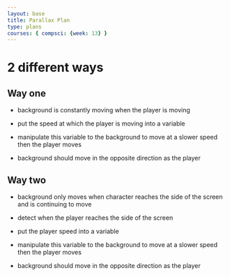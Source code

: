 ```yaml
---
layout: base
title: Parallax Plan
type: plans
courses: { compsci: {week: 13} }
---
```


# 2 different ways

## Way one

- background is constantly moving when the player is moving

- put the speed at which the player is moving into a variable
- manipulate this variable to the background to move at a slower speed then the player moves
- background should move in the opposite direction as the player

## Way two

- background only moves when character reaches the side of the screen and is continuing to move

- detect when the player reaches the side of the screen
- put the player speed into a variable
- manipulate this variable to the background to move at a slower speed then the player moves
- background should move in the opposite direction as the player